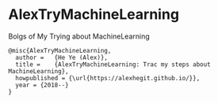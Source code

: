 # AlexTryMachineLearning
Bolgs of My Trying about MachineLearning

```
@misc{AlexTryMachineLearning,
  author =   {He Ye (Alex)},
  title =    {AlexTryMachineLearning: Trac my steps about MachineLearning},
  howpublished = {\url{https://alexhegit.github.io/}},
  year = {2018--}
}
```
